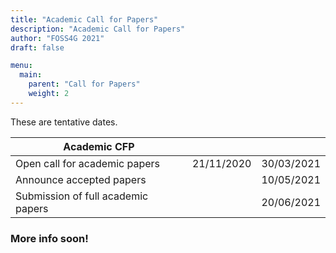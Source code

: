 ```yaml
---
title: "Academic Call for Papers"
description: "Academic Call for Papers"
author: "FOSS4G 2021"
draft: false

menu:
  main:
    parent: "Call for Papers"
    weight: 2
---
```


These are tentative dates.

| Academic CFP                      |            |            |  
|-----------------------------------|------------|------------|                          
|Open call for academic papers      | 21/11/2020 | 30/03/2021 |                            
|Announce accepted papers           |            | 10/05/2021 |     
|Submission of full academic papers |            | 20/06/2021 |    

### **More info soon!**
